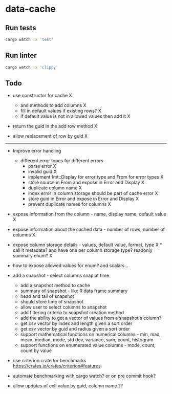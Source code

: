 # data-cache

## Run tests
``` bash
cargo watch -x 'test'
```

## Run linter
``` bash
cargo watch -x 'clippy'
```

## Todo
* use constructor for cache X
    * and methods to add columns X
    * fill in default values if existing rows? X
    * if default value is not in allowed values then add it X


* return the guid in the add row method X 
* allow replacement of row by guid X

-----------------


* Improve error handling
    * different error types for different errors
        * parse error X
        * invalid guid X
        * implement fmt::Display for error type and From for error types X
        * store source in From and expose in Error and Display X
        * duplicate column name X 
        * index error in column storage should be part of cache error X
        * store guid in Error and expose in Error and Display X
        * prevent duplicate names for columns X

* expose information from the column - name, display name, default value X
* expose information about the cached data - number of rows, number of columns  X
* expose column storage details - values, default value, format, type X
        * call it metadata? and have one per column storage type? readonly summary enum? X
* how to expose allowed values for enum? and scalars...  


* add a snapshot - select columns snap at time
    * add a snapshot method to cache
    * summary of snapshot - like R data frame summary
    * head and tail of snapshot
    * should store time of snapshot
    * allow user to select columns to snapshot
    * add filtering criteria to snapshot creation method
    * add the ability to get a vector of values from a snapshot's column?
    * get csv vector by index and length given a sort order
    * get csv vector by guid and radius given a sort order
    * support mathematical functions on numerical columns - min, max, mean, median, mode, std dev, variance, sum, count, histogram
    * support functions on enumerated value columns - mode, count, count by value



* use criterion crate for benchmarks  https://crates.io/crates/criterion#features
* automate benchmarking with cargo watch? or on pre commit hook?


* allow updates of cell value by guid, column name  ??
